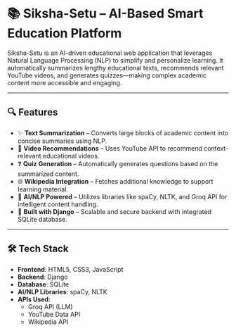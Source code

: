 # 📚 Siksha-Setu – AI-Based Smart Education Platform

Siksha-Setu is an AI-driven educational web application that leverages Natural Language Processing (NLP) to simplify and personalize learning. It automatically summarizes lengthy educational texts, recommends relevant YouTube videos, and generates quizzes—making complex academic content more accessible and engaging.

---

## 🔍 Features

- ✨ **Text Summarization** – Converts large blocks of academic content into concise summaries using NLP.
- 🎥 **Video Recommendations** – Uses YouTube API to recommend context-relevant educational videos.
- ❓ **Quiz Generation** – Automatically generates questions based on the summarized content.
- 🌐 **Wikipedia Integration** – Fetches additional knowledge to support learning material.
- 🧠 **AI/NLP Powered** – Utilizes libraries like spaCy, NLTK, and Groq API for intelligent content handling.
- 🧱 **Built with Django** – Scalable and secure backend with integrated SQLite database.

---

## 🛠️ Tech Stack

- **Frontend**: HTML5, CSS3, JavaScript  
- **Backend**: Django  
- **Database**: SQLite  
- **AI/NLP Libraries**: spaCy, NLTK  
- **APIs Used**:
  - Groq API (LLM)
  - YouTube Data API
  - Wikipedia API
